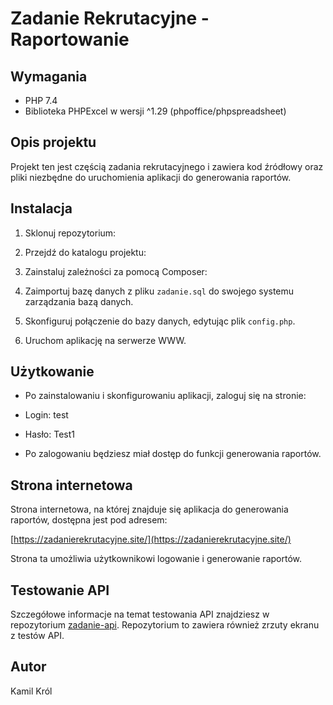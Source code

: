 # Zadanie Rekrutacyjne - Raportowanie

## Wymagania

- PHP 7.4
- Biblioteka PHPExcel w wersji ^1.29 (phpoffice/phpspreadsheet)

## Opis projektu

Projekt ten jest częścią zadania rekrutacyjnego i zawiera kod źródłowy oraz pliki niezbędne do uruchomienia aplikacji do generowania raportów.

## Instalacja

1. Sklonuj repozytorium:

2. Przejdź do katalogu projektu:

3. Zainstaluj zależności za pomocą Composer:
   
4. Zaimportuj bazę danych z pliku `zadanie.sql` do swojego systemu zarządzania bazą danych.

5. Skonfiguruj połączenie do bazy danych, edytując plik `config.php`.

6. Uruchom aplikację na serwerze WWW.

## Użytkowanie

- Po zainstalowaniu i skonfigurowaniu aplikacji, zaloguj się na stronie:

- Login: test
- Hasło: Test1

- Po zalogowaniu będziesz miał dostęp do funkcji generowania raportów.

## Strona internetowa

Strona internetowa, na której znajduje się aplikacja do generowania raportów, dostępna jest pod adresem:

[https://zadanierekrutacyjne.site/](https://zadanierekrutacyjne.site/)

Strona ta umożliwia użytkownikowi logowanie i generowanie raportów.

## Testowanie API

Szczegółowe informacje na temat testowania API znajdziesz w repozytorium [zadanie-api](https://github.com/SirRabbitt/zadanie-api). Repozytorium to zawiera również zrzuty ekranu z testów API.

## Autor

Kamil Król








